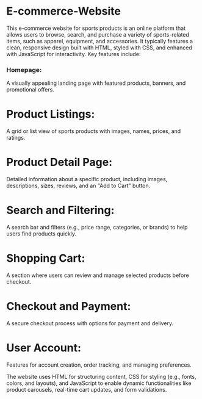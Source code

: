 # E-commerce-Website

This e-commerce website for sports products is an online platform that allows users to browse, search, and purchase a variety of sports-related items, such as apparel, equipment, and accessories. It typically features a clean, responsive design built with HTML, styled with CSS, and enhanced with JavaScript for interactivity. Key features include:

### Homepage:
A visually appealing landing page with featured products, banners, and promotional offers.
# Product Listings:
A grid or list view of sports products with images, names, prices, and ratings.
# Product Detail Page:
Detailed information about a specific product, including images, descriptions, sizes, reviews, and an "Add to Cart" button.
# Search and Filtering:
A search bar and filters (e.g., price range, categories, or brands) to help users find products quickly.
# Shopping Cart: 
A section where users can review and manage selected products before checkout.
# Checkout and Payment:
A secure checkout process with options for payment and delivery.
# User Account:
Features for account creation, order tracking, and managing preferences.


The website uses HTML for structuring content, CSS for styling (e.g., fonts, colors, and layouts), and JavaScript to enable dynamic functionalities like product carousels, real-time cart updates, and form validations.
